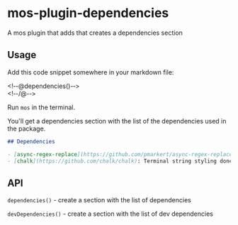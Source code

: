 # mos-plugin-dependencies

A mos plugin that adds that creates a dependencies section


## Usage

Add this code snippet somewhere in your markdown file:

<!&dash;-@dependencies()-&dash;>
<br>
<!&dash;-/@-&dash;>

Run `mos` in the terminal.

You'll get a dependencies section with the list of the dependencies used in the package.

``` md
## Dependencies

- [async-regex-replace](https://github.com/pmarkert/async-regex-replace): regex replacements using asynchronous callback functions
- [chalk](https://github.com/chalk/chalk): Terminal string styling done right. Much color.
```


## API

`dependencies()` - create a section with the list of dependencies

`devDependencies()` - create a section with the list of dev dependencies
